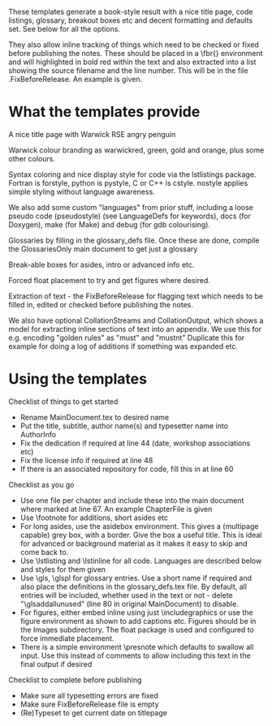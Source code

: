 
These templates generate a book-style result with a nice title page, code listings, glossary, breakout boxes etc and decent formatting and defaults set. See below for all the options. 

They also allow inline tracking of things which need to be checked or fixed before publishing the notes. These should be placed in a \fbr{} environment and will highlighted in bold red within the text and also extracted into a list showing the source filename and the line number. This will be in the file <filename>.FixBeforeRelease. An example is given.


# What the templates provide

A nice title page with Warwick RSE angry penguin

Warwick colour branding as warwickred, green, gold and orange, plus some other colours. 

Syntax coloring and nice display style for code via the lstlistings package. Fortran is forstyle, python is pystyle, C or C++ is cstyle. nostyle applies simple styling without language awareness. 

We also add some custom "languages" from prior stuff, including a loose pseudo code (pseudostyle) (see LanguageDefs for keywords), docs (for Doxygen), make (for Make) and debug (for gdb colourising). 

Glossaries by filling in the glossary_defs file. Once these are done, compile the GlossariesOnly main document to get just a glossary

Break-able boxes for asides, intro or advanced info etc. 

Forced float placement to try and get figures where desired. 

Extraction of text - the FixBeforeRelease for flagging text which needs to be filled in, edited or checked before publishing the notes. 

We also have optional CollationStreams and CollationOutput, which shows a model for extracting inline sections of text into an appendix. We use this for e.g. encoding "golden rules" as "must" and "mustnt" Duplicate this for example for doing a log of additions if something was expanded etc. 

# Using the templates

Checklist of things to get started

* Rename MainDocument.tex to desired name
* Put the title, subtitle, author name(s) and typesetter name into AuthorInfo
* Fix the dedication if required at line 44 (date, workshop associations etc)
* Fix the license info if required at line 48
* If there is an associated repository for code, fill this in at line 60

Checklist as you go

* Use one file per chapter and include these into the main document where marked at line 67. An example ChapterFile is given
* Use \footnote for additions, short asides etc
* For long asides, use the asidebox environment. This gives a (multipage capable) grey box, with a border. Give the box a useful title. This is ideal for advanced or background material as it makes it easy to skip and come back to. 
* Use \lstlisting and \lstinline for all code. Languages are described below and styles for them given
* Use \gls, \glspl for glossary entries. Use a short name if required and also place the definitions in the glossary_defs.tex file. By default, all entries will be included, whether used in the text or not - delete "\glsaddallunused" (line 80 in original MainDocument) to disable. 
* For figures, either embed inline using just \includegraphics or use the figure environment as shown to add captions etc. Figures should be in the Images subdirectory. The float package is used and configured to force immediate placement. 
* There is a simple environment \presnote which defaults to swallow all input. Use this instead of comments to allow including this text in the final output if desired

Checklist to complete before publishing

* Make sure all typesetting errors are fixed
* Make sure FixBeforeRelease file is empty
* (Re)Typeset to get current date on titlepage

